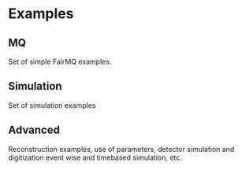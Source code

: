 # Examples

## MQ

Set of simple FairMQ examples.

## Simulation

Set of simulation examples

## Advanced

Reconstruction examples, use of parameters, detector simulation and digitization event wise and timebased simulation, etc.
